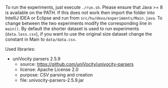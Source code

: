 To run the experiments, just execute `./run.sh`. Please ensure that Java >= 8 is
available on the PATH. If this does not work then import the folder into IntelliJ IDEA
or Eclipse and run from `src/hu/devo/experiments/Main.java`. To change between the two
experiments modify the corresponding line in `main()`. By default the shorter dataset
is used to run experiments (`data.less.csv`), if you want to use the original size
dataset change the constant in Main to `data/data.csv`.

Used libraries:
* uniVocity parsers 2.5.9
  * source: https://github.com/uniVocity/univocity-parsers
  * license: Apache License 2.0
  * purpose: CSV parsing and creation
  * file: univocity-parsers-2.5.9.jar
